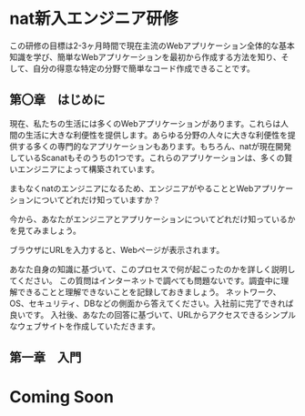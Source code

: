 # nat新入エンジニア研修

この研修の目標は2-3ヶ月時間で現在主流のWebアプリケーション全体的な基本知識を学び、簡単なWebアプリケーションを最初から作成する方法を知り、そして、自分の得意な特定の分野で簡単なコード作成できることです。

## 第〇章　はじめに

現在、私たちの生活には多くのWebアプリケーションがあります。これらは人間の生活に大きな利便性を提供します。あらゆる分野の人々に大きな利便性を提供する多くの専門的なアプリケーションもあります。もちろん、natが現在開発しているScanatもそのうちの1つです。これらのアプリケーションは、多くの賢いエンジニアによって構築されています。

まもなくnatのエンジニアになるため、エンジニアがやることとWebアプリケーションについてどれだけ知っていますか？

今から、あなたがエンジニアとアプリケーションについてどれだけ知っているかを見てみましょう。

ブラウザにURLを入力すると、Webページが表示されます。

あなた自身の知識に基づいて、このプロセスで何が起こったのかを詳しく説明してください。
この質問はインターネットで調べても問題ないです。調査中に理解できることと理解できないことを記録しておきましょう。
ネットワーク、OS、セキュリティ、DBなどの側面から答えてください。入社前に完了できれば良いです。
入社後、あなたの回答に基づいて、URLからアクセスできるシンプルなウェブサイトを作成していただきます。


## 第一章　入門

# Coming Soon
<!-- 
### プログラミング言語の基礎

--

### DB設計

--

ユーザー名、生年月日、性別、メールアドレス、電話番号などの情報を保存されるのユーザーテーブルを設計する。
1.テーブルを作成するのSQLステートメントを書きます。 


### ネットワーク

--

### 統合された知識

--
-->
